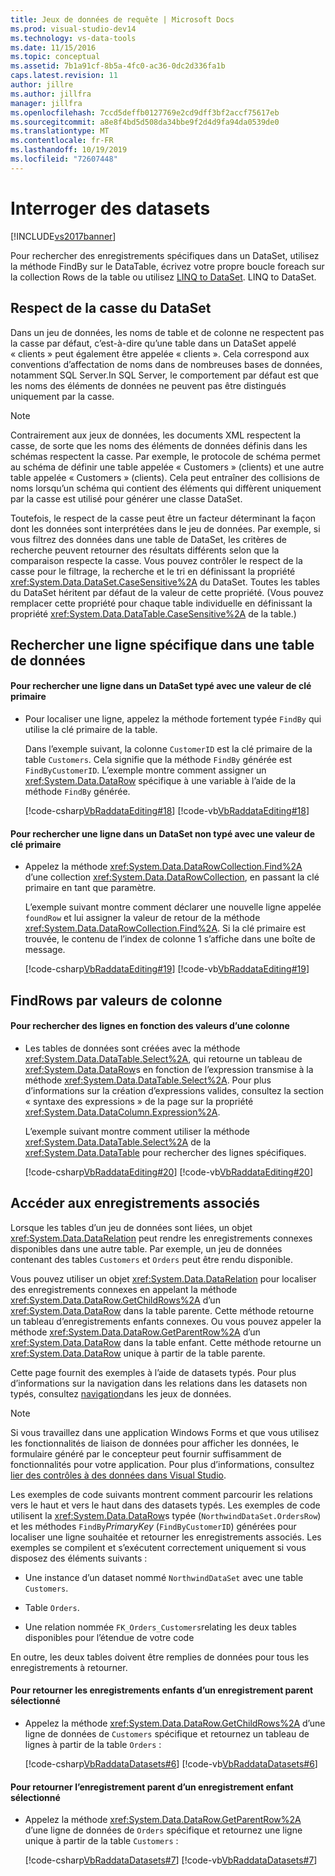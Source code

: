 ```yaml
---
title: Jeux de données de requête | Microsoft Docs
ms.prod: visual-studio-dev14
ms.technology: vs-data-tools
ms.date: 11/15/2016
ms.topic: conceptual
ms.assetid: 7b1a91cf-8b5a-4fc0-ac36-0dc2d336fa1b
caps.latest.revision: 11
author: jillre
ms.author: jillfra
manager: jillfra
ms.openlocfilehash: 7ccd5deffb0127769e2cd9dff3bf2accf75617eb
ms.sourcegitcommit: a8e8f4bd5d508da34bbe9f2d4d9fa94da0539de0
ms.translationtype: MT
ms.contentlocale: fr-FR
ms.lasthandoff: 10/19/2019
ms.locfileid: "72607448"
---
```

# <a name="query-datasets"></a>Interroger des datasets
[!INCLUDE[vs2017banner](../includes/vs2017banner.md)]

Pour rechercher des enregistrements spécifiques dans un DataSet, utilisez la méthode FindBy sur le DataTable, écrivez votre propre boucle foreach sur la collection Rows de la table ou utilisez [LINQ to DataSet](https://msdn.microsoft.com/library/743e3755-3ecb-45a2-8d9b-9ed41f0dcf17). LINQ to DataSet.

## <a name="dataset-case-sensitivity"></a>Respect de la casse du DataSet
 Dans un jeu de données, les noms de table et de colonne ne respectent pas la casse par défaut, c’est-à-dire qu’une table dans un DataSet appelé « clients » peut également être appelée « clients ». Cela correspond aux conventions d’affectation de noms dans de nombreuses bases de données, notamment SQL Server.In SQL Server, le comportement par défaut est que les noms des éléments de données ne peuvent pas être distingués uniquement par la casse.

> [!NOTE]
> Contrairement aux jeux de données, les documents XML respectent la casse, de sorte que les noms des éléments de données définis dans les schémas respectent la casse. Par exemple, le protocole de schéma permet au schéma de définir une table appelée « Customers » (clients) et une autre table appelée « Customers » (clients). Cela peut entraîner des collisions de noms lorsqu’un schéma qui contient des éléments qui diffèrent uniquement par la casse est utilisé pour générer une classe DataSet.

 Toutefois, le respect de la casse peut être un facteur déterminant la façon dont les données sont interprétées dans le jeu de données. Par exemple, si vous filtrez des données dans une table de DataSet, les critères de recherche peuvent retourner des résultats différents selon que la comparaison respecte la casse. Vous pouvez contrôler le respect de la casse pour le filtrage, la recherche et le tri en définissant la propriété <xref:System.Data.DataSet.CaseSensitive%2A> du DataSet. Toutes les tables du DataSet héritent par défaut de la valeur de cette propriété. (Vous pouvez remplacer cette propriété pour chaque table individuelle en définissant la propriété <xref:System.Data.DataTable.CaseSensitive%2A> de la table.)

## <a name="locate-a-specific-row-in-a-data-table"></a>Rechercher une ligne spécifique dans une table de données

#### <a name="to-find-a-row-in-a-typed-dataset-with-a-primary-key-value"></a>Pour rechercher une ligne dans un DataSet typé avec une valeur de clé primaire

- Pour localiser une ligne, appelez la méthode fortement typée `FindBy` qui utilise la clé primaire de la table.

     Dans l’exemple suivant, la colonne `CustomerID` est la clé primaire de la table `Customers`. Cela signifie que la méthode `FindBy` générée est `FindByCustomerID`. L’exemple montre comment assigner un <xref:System.Data.DataRow> spécifique à une variable à l’aide de la méthode `FindBy` générée.

     [!code-csharp[VbRaddataEditing#18](../snippets/csharp/VS_Snippets_VBCSharp/VbRaddataEditing/CS/Form1.cs#18)]
     [!code-vb[VbRaddataEditing#18](../snippets/visualbasic/VS_Snippets_VBCSharp/VbRaddataEditing/VB/Form1.vb#18)]

#### <a name="to-find-a-row-in-an-untyped-dataset-with-a-primary-key-value"></a>Pour rechercher une ligne dans un DataSet non typé avec une valeur de clé primaire

- Appelez la méthode <xref:System.Data.DataRowCollection.Find%2A> d’une collection <xref:System.Data.DataRowCollection>, en passant la clé primaire en tant que paramètre.

     L’exemple suivant montre comment déclarer une nouvelle ligne appelée `foundRow` et lui assigner la valeur de retour de la méthode <xref:System.Data.DataRowCollection.Find%2A>. Si la clé primaire est trouvée, le contenu de l’index de colonne 1 s’affiche dans une boîte de message.

     [!code-csharp[VbRaddataEditing#19](../snippets/csharp/VS_Snippets_VBCSharp/VbRaddataEditing/CS/Form1.cs#19)]
     [!code-vb[VbRaddataEditing#19](../snippets/visualbasic/VS_Snippets_VBCSharp/VbRaddataEditing/VB/Form1.vb#19)]

## <a name="findrows-by-column-values"></a>FindRows par valeurs de colonne

#### <a name="to-find-rows-based-on-the-values-in-any-column"></a>Pour rechercher des lignes en fonction des valeurs d’une colonne

- Les tables de données sont créées avec la méthode <xref:System.Data.DataTable.Select%2A>, qui retourne un tableau de <xref:System.Data.DataRow>s en fonction de l’expression transmise à la méthode <xref:System.Data.DataTable.Select%2A>. Pour plus d’informations sur la création d’expressions valides, consultez la section « syntaxe des expressions » de la page sur la propriété <xref:System.Data.DataColumn.Expression%2A>.

     L’exemple suivant montre comment utiliser la méthode <xref:System.Data.DataTable.Select%2A> de la <xref:System.Data.DataTable> pour rechercher des lignes spécifiques.

     [!code-csharp[VbRaddataEditing#20](../snippets/csharp/VS_Snippets_VBCSharp/VbRaddataEditing/CS/Form1.cs#20)]
     [!code-vb[VbRaddataEditing#20](../snippets/visualbasic/VS_Snippets_VBCSharp/VbRaddataEditing/VB/Form1.vb#20)]

## <a name="access-related-records"></a>Accéder aux enregistrements associés
 Lorsque les tables d’un jeu de données sont liées, un objet <xref:System.Data.DataRelation> peut rendre les enregistrements connexes disponibles dans une autre table. Par exemple, un jeu de données contenant des tables `Customers` et `Orders` peut être rendu disponible.

 Vous pouvez utiliser un objet <xref:System.Data.DataRelation> pour localiser des enregistrements connexes en appelant la méthode <xref:System.Data.DataRow.GetChildRows%2A> d’un <xref:System.Data.DataRow> dans la table parente. Cette méthode retourne un tableau d’enregistrements enfants connexes. Ou vous pouvez appeler la méthode <xref:System.Data.DataRow.GetParentRow%2A> d’un <xref:System.Data.DataRow> dans la table enfant. Cette méthode retourne un <xref:System.Data.DataRow> unique à partir de la table parente.

 Cette page fournit des exemples à l’aide de datasets typés. Pour plus d’informations sur la navigation dans les relations dans les datasets non typés, consultez [navigation](https://msdn.microsoft.com/library/e5e673f4-9b44-45ae-aaea-c504d1cc5d3e)dans les jeux de données.

> [!NOTE]
> Si vous travaillez dans une application Windows Forms et que vous utilisez les fonctionnalités de liaison de données pour afficher les données, le formulaire généré par le concepteur peut fournir suffisamment de fonctionnalités pour votre application. Pour plus d’informations, consultez [lier des contrôles à des données dans Visual Studio](../data-tools/bind-controls-to-data-in-visual-studio.md).

 Les exemples de code suivants montrent comment parcourir les relations vers le haut et vers le haut dans des datasets typés. Les exemples de code utilisent la <xref:System.Data.DataRow>s typée (`NorthwindDataSet.OrdersRow`) et les méthodes `FindBy`*PrimaryKey* (`FindByCustomerID`) générées pour localiser une ligne souhaitée et retourner les enregistrements associés. Les exemples se compilent et s’exécutent correctement uniquement si vous disposez des éléments suivants :

- Une instance d’un dataset nommé `NorthwindDataSet` avec une table `Customers`.

- Table `Orders`.

- Une relation nommée `FK_Orders_Customers`relating les deux tables disponibles pour l’étendue de votre code

En outre, les deux tables doivent être remplies de données pour tous les enregistrements à retourner.

#### <a name="to-return-the-child-records-of-a-selected-parent-record"></a>Pour retourner les enregistrements enfants d’un enregistrement parent sélectionné

- Appelez la méthode <xref:System.Data.DataRow.GetChildRows%2A> d’une ligne de données de `Customers` spécifique et retournez un tableau de lignes à partir de la table `Orders` :

     [!code-csharp[VbRaddataDatasets#6](../snippets/csharp/VS_Snippets_VBCSharp/VbRaddataDatasets/CS/Form1.cs#6)]
     [!code-vb[VbRaddataDatasets#6](../snippets/visualbasic/VS_Snippets_VBCSharp/VbRaddataDatasets/VB/Form1.vb#6)]

#### <a name="to-return-the-parent-record-of-a-selected-child-record"></a>Pour retourner l’enregistrement parent d’un enregistrement enfant sélectionné

- Appelez la méthode <xref:System.Data.DataRow.GetParentRow%2A> d’une ligne de données de `Orders` spécifique et retournez une ligne unique à partir de la table `Customers` :

     [!code-csharp[VbRaddataDatasets#7](../snippets/csharp/VS_Snippets_VBCSharp/VbRaddataDatasets/CS/Form1.cs#7)]
     [!code-vb[VbRaddataDatasets#7](../snippets/visualbasic/VS_Snippets_VBCSharp/VbRaddataDatasets/VB/Form1.vb#7)]
